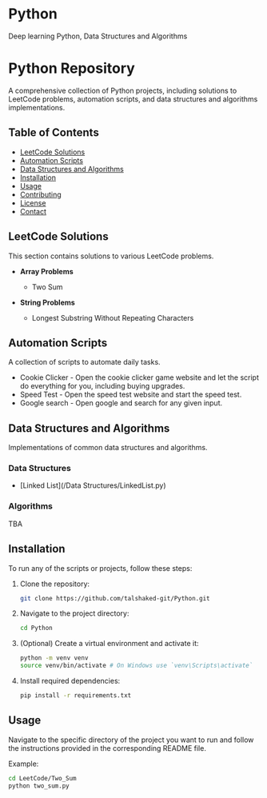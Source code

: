 # Python
Deep learning Python, Data Structures and Algorithms
# Python Repository

A comprehensive collection of Python projects, including solutions to LeetCode problems, automation scripts, and data structures and algorithms implementations.

## Table of Contents
- [LeetCode Solutions](#leetcode-solutions)
- [Automation Scripts](#automation-scripts)
- [Data Structures and Algorithms](#data-structures-and-algorithms)
- [Installation](#installation)
- [Usage](#usage)
- [Contributing](#contributing)
- [License](#license)
- [Contact](#contact)

## LeetCode Solutions

This section contains solutions to various LeetCode problems.

- **Array Problems**
  - Two Sum
    
- **String Problems**
  - Longest Substring Without Repeating Characters



## Automation Scripts

A collection of scripts to automate daily tasks.

- Cookie Clicker - Open the cookie clicker game website and let the script do everything for you, including buying upgrades.
- Speed Test - Open the speed test website and start the speed test.
- Google search - Open google and search for any given input.

## Data Structures and Algorithms

Implementations of common data structures and algorithms.

### Data Structures
- [Linked List](/Data Structures/LinkedList.py)


### Algorithms

TBA

## Installation

To run any of the scripts or projects, follow these steps:

1. Clone the repository:
    ```sh
    git clone https://github.com/talshaked-git/Python.git
    ```
2. Navigate to the project directory:
    ```sh
    cd Python
    ```
3. (Optional) Create a virtual environment and activate it:
    ```sh
    python -m venv venv
    source venv/bin/activate # On Windows use `venv\Scripts\activate`
    ```
4. Install required dependencies:
    ```sh
    pip install -r requirements.txt
    ```

## Usage

Navigate to the specific directory of the project you want to run and follow the instructions provided in the corresponding README file.

Example:
```sh
cd LeetCode/Two_Sum
python two_sum.py


